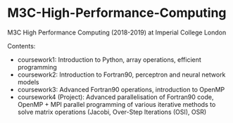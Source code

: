 # M3C-High-Performance-Computing
M3C High Performance Computing (2018-2019) at Imperial College London

Contents:

- coursework1: Introduction to Python, array operations, efficient programming
- coursework2: Introduction to Fortran90, perceptron and neural network models
- coursework3: Advanced Fortran90 operations, introduction to OpenMP
- coursework4 (Project): Advanced parallelisation of Fortran90 code, OpenMP + MPI parallel programming of various iterative methods to solve matrix operations (Jacobi, Over-Step Iterations (OSI), OSR)
